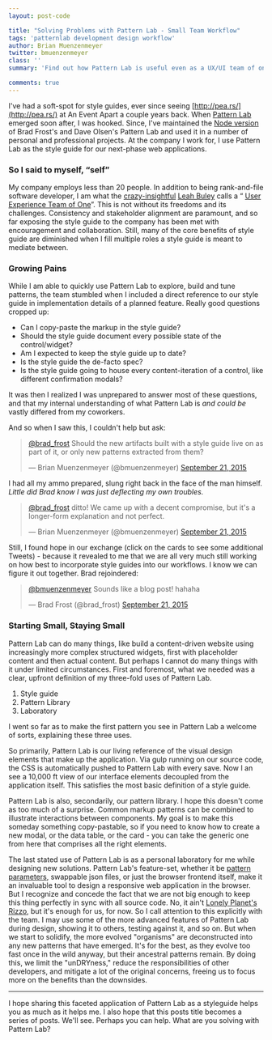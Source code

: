 ```yaml
---
layout: post-code

title: "Solving Problems with Pattern Lab - Small Team Workflow"
tags: 'patternlab development design workflow'
author: Brian Muenzenmeyer
twitter: bmuenzenmeyer
class: ''
summary: 'Find out how Pattern Lab is useful even as a UX/UI team of one'

comments: true
---
```


<script async src="//platform.twitter.com/widgets.js" charset="utf-8"></script>

I've had a soft-spot for style guides, ever since seeing [http://pea.rs/](http://pea.rs/) at An Event Apart a couple years back. When [Pattern Lab](http://patternlab.io/) emerged soon after, I was hooked. Since, I've maintained the [Node version](https://github.com/pattern-lab/patternlab-node) of Brad Frost's and Dave Olsen's Pattern Lab and used it in a number of personal and professional projects. At the company I work for, I use Pattern Lab as the style guide for our next-phase web applications.

### So I said to myself, &ldquo;self&rdquo;
My company employs less than 20 people. In addition to being rank-and-file software developer, I am what the [crazy-insightful](https://vimeo.com/139025298) [Leah Buley](http://leahbuley.com/) calls a &ldquo; [User Experience Team of One](http://rosenfeldmedia.com/books/the-user-experience-team-of-one/)&rdquo;. This is not without its freedoms and its challenges. Consistency and stakeholder alignment are paramount, and so far exposing the style guide to the company has been met with encouragement and collaboration. Still, many of the core benefits of style guide are diminished when I fill multiple roles a style guide is meant to mediate between.

### Growing Pains
While I am able to quickly use Pattern Lab to explore, build and tune patterns, the team stumbled when I included a direct reference to our style guide in implementation details of a planned feature. Really good questions cropped up:

* Can I copy-paste the markup in the style guide?
* Should the style guide document every possible state of the control/widget?
* Am I expected to keep the style guide up to date?
* Is the style guide the de-facto spec?
* Is the style guide going to house every content-iteration of a control, like different confirmation modals?

It was then I realized I was unprepared to answer most of these questions, and that my internal understanding of what Pattern Lab is *and could be* vastly differed from my coworkers.

And so when I saw this, I couldn't help but ask:

<blockquote class="twitter-tweet" lang="en"><p lang="en" dir="ltr"><a href="https://twitter.com/brad_frost">@brad_frost</a> Should the new artifacts built with a style guide live on as part of it, or only new patterns extracted from them?</p>&mdash; Brian Muenzenmeyer (@bmuenzenmeyer) <a href="https://twitter.com/bmuenzenmeyer/status/645984298697256960">September 21, 2015</a></blockquote>

I had all my ammo prepared, slung right back in the face of the man himself. *Little did Brad know I was just deflecting my own troubles.*

<blockquote class="twitter-tweet" lang="en"><p lang="en" dir="ltr"><a href="https://twitter.com/brad_frost">@brad_frost</a> ditto! We came up with a decent compromise, but it&#39;s a longer-form explanation and not perfect.</p>&mdash; Brian Muenzenmeyer (@bmuenzenmeyer) <a href="https://twitter.com/bmuenzenmeyer/status/645997566430064640">September 21, 2015</a></blockquote>

Still, I found hope in our exchange (click on the cards to see some additional Tweets) - because it revealed to me that we are all very much still working on how best to incorporate style guides into our workflows. I know we can figure it out together. Brad rejoindered:

<blockquote class="twitter-tweet" lang="en"><p lang="en" dir="ltr"><a href="https://twitter.com/bmuenzenmeyer">@bmuenzenmeyer</a> Sounds like a blog post! hahaha</p>&mdash; Brad Frost (@brad_frost) <a href="https://twitter.com/brad_frost/status/645998332020686849">September 21, 2015</a></blockquote>

### Starting Small, Staying Small
Pattern Lab can do many things, like build a content-driven website using increasingly more complex structured widgets, first with placeholder content and then actual content. But perhaps I cannot do many things with it under limited circumstances. First and foremost, what we needed was a clear, upfront definition of my three-fold uses of Pattern Lab.

1. Style guide
2. Pattern Library
3. Laboratory

I went so far as to make the first pattern you see in Pattern Lab a welcome of sorts, explaining these three uses.

So primarily, Pattern Lab is our living reference of the visual design elements that make up the application. Via gulp running on our source code, the CSS is automatically pushed to Pattern Lab with every save. Now I an see a 10,000 ft view of our interface elements decoupled from the application itself. This satisfies the most basic definition of a style guide.

Pattern Lab is also, secondarily, our pattern library. I hope this doesn't come as too much of a surprise. Common markup patterns can be combined to illustrate interactions between components. My goal is to make this someday something copy-pastable, so if you need to know how to create a new modal, or the data table, or the card - you can take the generic one from here that comprises all the right elements.

The last stated use of Pattern Lab is as a personal laboratory for me while designing new solutions. Pattern Lab's feature-set, whether it be [pattern parameters](http://patternlab.io/docs/pattern-parameters.html), swappable json files, or just the browser frontend itself, make it an invaluable tool to design a responsive web application in the browser. But I recognize and concede the fact that we are not big enough to keep this thing perfectly in sync with all source code. No, it ain't [Lonely Planet's Rizzo](http://engineering.lonelyplanet.com/2014/05/18/a-maintainable-styleguide.html), but it's enough for us, for now. So I call attention to this explicitly with the team. I may use some of the more advanced features of Pattern Lab during design, showing it to others, testing against it, and so on. But when we start to solidify, the more evolved "organisms" are deconstructed into any new patterns that have emerged. It's for the best, as they evolve too fast once in the wild anyway, but their ancestral patterns remain. By doing this, we limit the "unDRYness," reduce the responsibilities of other developers, and mitigate a lot of the original concerns, freeing us to focus more on the benefits than the downsides.

------

I hope sharing this faceted application of Pattern Lab as a styleguide helps you as much as it helps me. I also hope that this posts title becomes a series of posts. We'll see. Perhaps you can help. What are you solving with Pattern Lab?
